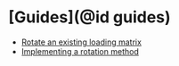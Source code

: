 # [Guides](@id guides)

- [Rotate an existing loading matrix](./basic_usage.md)
- [Implementing a rotation method](./implementing_rotation_methods.md)
